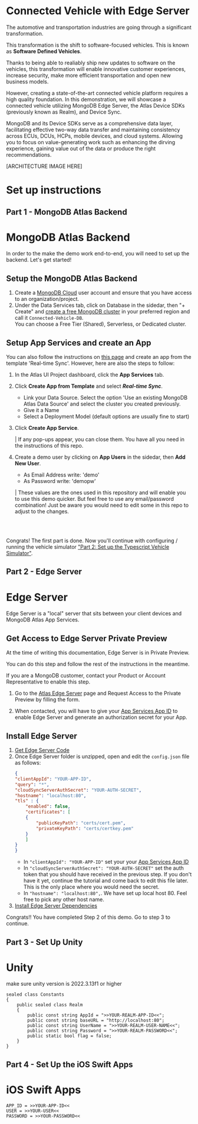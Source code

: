 # Connected Vehicle with Edge Server
The automotive and transportation industries are going through a significant transformation.

This transformation is the shift to software-focused vehicles. This is known as **Software Defined Vehicles**. 

Thanks to being able to realiably ship new updates to software on the vehicles, this transformation will enable innovative customer experiences, increase security, make more efficient transportation and open new business models. 

However, creating a state-of-the-art connected vehicle platform requires a high quality foundation.
In this demonstration, we will showcase a connected vehicle utilizing MongoDB Edge Server, the Atlas Device SDKs (previously known as Realm), and Device Sync. 

MongoDB and its Device SDKs serve as a comprehensive data layer, facilitating effective two-way data transfer and maintaining consistency across ECUs, DCUs, HCPs, mobile devices, and cloud systems. Allowing you to focus on value-generating work such as enhancing the dirving experience, gaining value out of the data or produce the right recommendations.

[ARCHITECTURE IMAGE HERE]

# Set up instructions
## Part 1 - MongoDB Atlas Backend
# MongoDB Atlas Backend

In order to the make the demo work end-to-end, you will need to set up the backend. Let's get started! 

## Setup the MongoDB Atlas Backend

1. Create a [MongoDB Cloud](https://cloud.mongodb.com/) user account and ensure that you have access to an organization/project. 
2. Under the Data Services tab, click on Database in the sidedar, then "+ Create" and [create a free MongoDB cluster](https://www.mongodb.com/docs/atlas/tutorial/create-new-cluster/) in your preferred region and call it ```Connected-Vehicle-DB```. <br>You can choose a Free Tier (Shared), Serverless, or Dedicated cluster.

## Setup App Services and create an App
You can also follow the instructions on [this page](https://www.mongodb.com/docs/atlas/app-services/apps/create/#create-an-app-services-app) and create an app from the template 'Real-time Sync'. However, here are also the steps to follow:
1. In the Atlas UI Project dashboard, click the **App Services** tab.
2. Click **Create App from Template** and select ***Real-time Sync***.
    - Link your Data Source. Select the option 'Use an existing MongoDB Atlas Data Source' and select the cluster you created previously.
    - Give it a Name
    - Select a Deployment Model (default options are usually fine to start)
3.  Click **Create App Service**.
    
    | If any pop-ups appear, you can close them. You have all you need in the instructions of this repo. 
4. Create a demo user by clicking on **App Users** in the sidedar, then **Add New User**. 
    - As Email Address write: 'demo'
    - As Password write: 'demopw'
    
    | These values are the ones used in this repository and will enable you to use this demo quicker. But feel free to use any email/password combination! Just be aware you would need to edit some in this repo to adjust to the changes.

<br><br>



Congrats! The first part is done. Now you'll continue with configuring / running the vehicle simulator ["Part 2: Set up the Typescript Vehicle Simulator"]().



## Part 2 - Edge Server
# Edge Server

Edge Server is a "local" server that sits between your client devices and MongoDB Atlas App Services. 

## Get Access to Edge Server Private Preview

At the time of writing this documentation, Edge Server is in Private Preview. 

You can do this step and follow the rest of the instructions in the meantime. 

If you are a MongoDB customer, contact your Product or Account Representative to enable this step. 
1. Go to the [Atlas Edge Server](https://www.mongodb.com/products/platform/atlas-edge-server) page and Request Access to the Private Preview by filling the form. 

2. When contacted, you will have to give your [App Services App ID](https://www.mongodb.com/docs/atlas/app-services/apps/metadata/#std-label-find-app-id) to enable Edge Server and generate an authorization secret for your App.


## Install Edge Server

1. [Get Edge Server Code](https://www.mongodb.com/docs/atlas/app-services/edge-server/configure/#get-the-edge-server-code)
2. Once Edge Server folder is unzipped, open and edit the `config.json` file as follows:
    ```json
    {
    "clientAppId": "YOUR-APP-ID",
    "query": "*",
    "cloudSyncServerAuthSecret": "YOUR-AUTH-SECRET",
    "hostname": "localhost:80",
    "tls" : {
        "enabled": false,
        "certificates": [
        {
            "publicKeyPath": "certs/cert.pem",
            "privateKeyPath": "certs/certkey.pem"
        }
        ]
    }
    }
    ```
    - In `"clientAppId": "YOUR-APP-ID"` set your your [App Services App ID](https://www.mongodb.com/docs/atlas/app-services/apps/metadata/#std-label-find-app-id)
    - In `"cloudSyncServerAuthSecret": "YOUR-AUTH-SECRET"` set the auth token that you should have received in the previous step. If you don't have it yet, continue the tutorial and come back to edit this file later. This is the only place where you would need the secret.
    - In `"hostname": "localhost:80",`. We have set up local host 80. Feel free to pick any other host name.
3. [Install Edge Server Dependencies](https://www.mongodb.com/docs/atlas/app-services/edge-server/configure/#install-dependencies)


Congrats!! You have completed Step 2 of this demo. Go to step 3 to continue. 


## Part 3 - Set Up Unity
# Unity

make sure unity version is 2022.3.13f1 or higher
```
sealed class Constants
{
    public sealed class Realm
    {
        public const string AppId = ">>YOUR-REALM-APP-ID<<";
        public const string baseURL = "http://localhost:80";
        public const string UserName = ">>YOUR-REALM-USER-NAME<<";
        public const string Password = ">>YOUR-REALM-PASSWORD<<";
        public static bool flag = false;
    }
}
```


## Part 4 - Set Up the iOS Swift Apps
# iOS Swift Apps



```
APP_ID = >>YOUR-APP-ID<<
USER = >>YOUR-USER<<
PASSWORD = >>YOUR-PASSWORD<<
```

